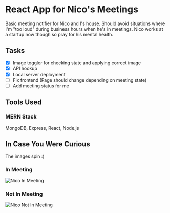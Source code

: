 # React App for Nico's Meetings
Basic meeting notifier for Nico and I's house. Should avoid situations where I'm "too loud" during business hours when he's in meetings. 
Nico works at a startup now though so pray for his mental health.

## Tasks
- [x] Image toggler for checking state and applying correct image
- [x] API hookup
- [x] Local server deployment
- [ ] Fix frontend (Page should change depending on meeting state)
- [ ] Add meeting status for me 

## Tools Used
### MERN Stack
MongoDB, Express, React, Node.js

## In Case You Were Curious
The images spin :)
### In Meeting
![Nico In Meeting](https://user-images.githubusercontent.com/11080841/161832262-27d58519-2ac7-4567-86ca-a9fb654ac468.png)
### Not In Meeting
![Nico Not In Meeting](https://user-images.githubusercontent.com/11080841/161832526-39b14be9-5236-4403-b579-f620c8e2ddfa.png)


